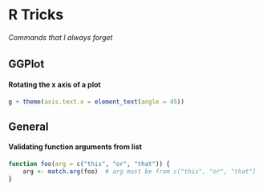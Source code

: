 # R Tricks
###### Commands that I always forget

## GGPlot
#### Rotating the x axis of a plot
```r
g + theme(axis.text.x = element_text(angle = 45))
```

## General
#### Validating function arguments from list
```r
function foo(arg = c("this", "or", "that")) {
    arg <- match.arg(foo)  # arg must be from c("this", "or", "that")
}
```
